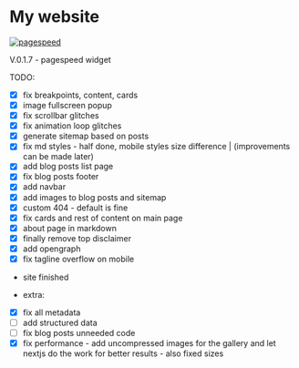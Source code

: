 # My website

[![pagespeed](https://raw.githubusercontent.com/tectrixdev/www/refs/heads/main/metrics.plugin.pagespeed.svg)](https://www.tectrix.dev)

V.0.1.7 - pagespeed widget

TODO:

- [x] fix breakpoints, content, cards
- [x] image fullscreen popup
- [x] fix scrollbar glitches
- [x] fix animation loop glitches
- [x] generate sitemap based on posts
- [x] fix md styles - half done, mobile styles size difference | (improvements can be made later)
- [x] add blog posts list page
- [x] fix blog posts footer
- [x] add navbar
- [x] add images to blog posts and sitemap
- [x] custom 404 - default is fine
- [x] fix cards and rest of content on main page
- [x] about page in markdown
- [x] finally remove top disclaimer
- [x] add opengraph
- [x] fix tagline overflow on mobile
- site finished

- extra:
- [x] fix all metadata
- [ ] add structured data
- [ ] fix blog posts unneeded code
- [x] fix performance - add uncompressed images for the gallery and let nextjs do the work for better results - also fixed sizes